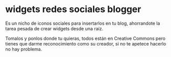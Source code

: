 # widgets redes sociales blogger 

Es un nicho de iconos sociales para insertarlos en tu blog,
ahorrandote la tarea pesada de crear widgets desde una raíz.

Tomalos y ponlos donde tu quieras, todos están en Creative Commons 
pero tienes que darme reconocimiento como su creador, si no te apetece hacerlo 
no hay problema. 
